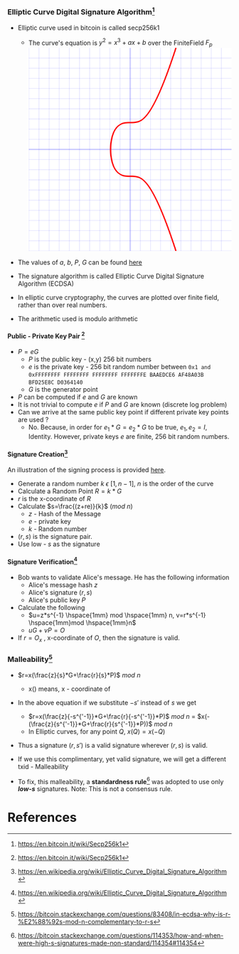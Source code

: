 ### Elliptic Curve Digital Signature Algorithm[^1]
- Elliptic curve used in bitcoin is called secp256k1
	- The curve's equation is $y^2=x^3+ax+b$ over the FiniteField $F_p$ 
 ![|400](images/ellipticcurve.png)

- The values of $a$, $b$, $P$, $G$ can be found [here]( https://en.bitcoin.it/wiki/Secp256k1)
- The signature algorithm is called Elliptic Curve Digital Signature Algorithm (ECDSA) 
- In elliptic curve cryptography, the curves are plotted over finite field, rather than over real numbers. 
- The arithmetic used is modulo arithmetic 
#### Public - Private Key Pair [^1]
- $P=eG$
	- $P$ is the public key - (x,y) 256 bit numbers
	- $e$ is the private key - 256 bit random number between `0x1 and 0xFFFFFFFF FFFFFFFF FFFFFFFF FFFFFFFE BAAEDCE6 AF48A03B BFD25E8C D0364140`
	- $G$ is the generator point
- $P$ can be computed if $e$ and $G$ are known
- It is not trivial to compute $e$ if $P$ and $G$ are known (discrete log problem)
- Can we arrive at the same public key point if different private key points are used ?
	- No. Because, in order for $e_1*G = e_2*G$ to be true, $e_1, e_2 = I$, Identity. However, private keys $e$ are finite, 256 bit random numbers. 
#### Signature Creation[^2]
An illustration of the signing process is provided [here](Digital%20Signature.md).
- Generate a random number $k$ $\epsilon$ $[1, n-1]$, $n$ is the order of the curve
- Calculate a Random Point $R = k*G$ 
-  $r$ is the x-coordinate of $R$
- Calculate $s=\frac{(z+re)}{k}$ $(mod$ $n)$
	- $z$ - Hash of the Message
	- $e$ - private key
	- $k$ - Random number
- $(r,s)$ is the signature pair. 
- Use low - $s$ as the signature
#### Signature Verification[^2]
- Bob wants to validate Alice's message. He has the following information 
	- Alice's message hash $z$
	- Alice's signature $(r,s)$
	- Alice's public key $P$
- Calculate the following 
	- $u=z*s^{-1} \hspace{1mm} mod \hspace{1mm} n, v=r*s^{-1} \hspace{1mm}mod \hspace{1mm}n$
	- $uG+vP=O$
- If $r=O_x$ , x-coordinate of $O$, then the signature is valid. 

### Malleability[^3]
- $r=x(\frac{z}{s}*G+\frac{r}{s}*P)$ $mod$ $n$
	- x() means, x - coordinate of 
- In the above equation if we substitute $-s'$ instead of $s$ we get 
	- $r=x(\frac{z}{-s^{'-1}}*G+\frac{r}{-s^{'-1}}*P)$ $mod$ $n$ =  $x(-(\frac{z}{s^{'-1}}*G+\frac{r}{s^{'-1}}*P))$ $mod$ $n$
	- In Elliptic curves, for any point $Q$, $x(Q) = x(-Q)$
 
- Thus a signature $(r,s')$ is a valid signature wherever $(r,s)$ is valid. 
- If we use this complimentary, yet valid signature, we will get a different txid - Malleability 
- To fix, this malleability, a **standardness rule**[^4] was adopted to use only ***low-s*** signatures. Note: This is not a consensus rule.  
# References

[^1]: https://en.bitcoin.it/wiki/Secp256k1
[^2]: https://en.wikipedia.org/wiki/Elliptic_Curve_Digital_Signature_Algorithm
[^3]: https://bitcoin.stackexchange.com/questions/83408/in-ecdsa-why-is-r-%E2%88%92s-mod-n-complementary-to-r-s
[^4]: https://bitcoin.stackexchange.com/questions/114353/how-and-when-were-high-s-signatures-made-non-standard/114354#114354
